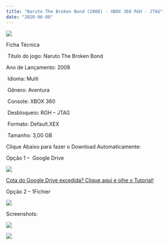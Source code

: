 ```yaml
---
title: "Naruto The Broken Bond (2008) - XBOX 360 RGH - JTAG"
date: "2020-06-08"
---
```


[![](https://1.bp.blogspot.com/-Plp-xuCgcdA/Xt5yujZkMSI/AAAAAAAALM0/bmWE1662F5YaIXu2GBQ0RkZhBe0XKYT8wCK4BGAsYHg/s320/5bfdc45214c5b.jpg)](https://1.bp.blogspot.com/-Plp-xuCgcdA/Xt5yujZkMSI/AAAAAAAALM0/bmWE1662F5YaIXu2GBQ0RkZhBe0XKYT8wCK4BGAsYHg/s350/5bfdc45214c5b.jpg)

Ficha Técnica

 Titulo do jogo: Naruto The Broken Bond

Ano de Lançamento: 2008

 Idioma: Multi

 Gênero: Aventura

 Console: XBOX 360

 Desbloqueio: RGH – JTAG

 Formato: Default.XEX

 Tamanho: 3,00 GB

Clique Abaixo para fazer o Download Automaticamente:

Opção 1 –  Google Drive

[![](https://1.bp.blogspot.com/-4SUqXRoRWc0/XtsW72LDzrI/AAAAAAAAKHM/qo1oDro7CI03qjIvaVCl6yKZ3v_F_JvBwCK4BGAsYHg/APRENDA-Recupdsdasdasdaerado.png)](https://zee.gl/Z8lbs)

[Cota do Google Drive excedida? Clique aqui e olhe o Tutorial!](https://ultragames-torrents.blogspot.com/2020/06/burlar-cota-do-google-drive.html) 

Opção 2 – 1Fichier

[![](https://1.bp.blogspot.com/-_zZdQvZ2gIU/Xtsj-eVjN2I/AAAAAAAAKIo/KQ2li_X1OA4tugIrGMMQ2bL4pJhYvsDfQCK4BGAsYHg/1Fichier.png)](https://zee.gl/npGEx)

Screenshots:

[![](https://1.bp.blogspot.com/-1XfPr8AXKmI/Xt5yvSRU0ZI/AAAAAAAALM4/umei2-CVWik2PnJvJRNGrfiIZ6QeORJwgCK4BGAsYHg/w400-h225/26277.jpg)](https://1.bp.blogspot.com/-1XfPr8AXKmI/Xt5yvSRU0ZI/AAAAAAAALM4/umei2-CVWik2PnJvJRNGrfiIZ6QeORJwgCK4BGAsYHg/s1024/26277.jpg)

[![](https://1.bp.blogspot.com/-Omg7algPwek/Xt5yv29oArI/AAAAAAAALM8/940-b9cQUAIPbOK14e1ue86imU5Sh3rfwCK4BGAsYHg/w400-h225/maxresdefault.jpg)](https://1.bp.blogspot.com/-Omg7algPwek/Xt5yv29oArI/AAAAAAAALM8/940-b9cQUAIPbOK14e1ue86imU5Sh3rfwCK4BGAsYHg/s1280/maxresdefault.jpg)

